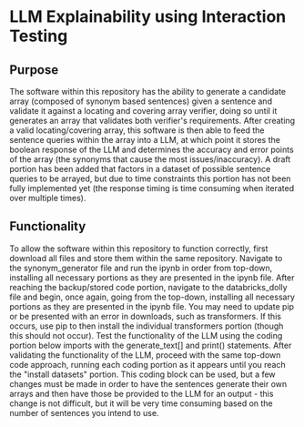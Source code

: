 # LLM Explainability using Interaction Testing

## Purpose
The software within this repository has the ability to generate a candidate array (composed of synonym based sentences) given a sentence and validate it against a locating and covering array verifier, doing so until it generates an array that validates both verifier's requirements. After creating a valid locating/covering array, this software is then able to feed the sentence queries within the array into a LLM, at which point it stores the boolean response of the LLM and determines the accuracy and error points of the array (the synonyms that cause the most issues/inaccuracy). A draft portion has been added that factors in a dataset of possible sentence queries to be arrayed, but due to time constraints this portion has not been fully implemented yet (the response timing is time consuming when iterated over multiple times). 

## Functionality
To allow the software within this repository to function correctly, first download all files and store them within the same repository. Navigate to the synonym_generator file and run the ipynb in order from top-down, installing all necessary portions as they are presented in the ipynb file. After reaching the backup/stored code portion, navigate to the databricks_dolly file and begin, once again, going from the top-down, installing all necessary portions as they are presented in the ipynb file. You may need to update pip or be presented with an error in downloads, such as transformers. If this occurs, use pip to then install the individual transformers portion (though this should not occur). Test the functionality of the LLM using the coding portion below imports with the generate_text[] and print() statements. After validating the functionality of the LLM, proceed with the same top-down code approach, running each coding portion as it appears until you reach the "install datasets" portion. This coding block can be used, but a few changes must be made in order to have the sentences generate their own arrays and then have those be provided to the LLM for an output - this change is not difficult, but it will be very time consuming based on the number of sentences you intend to use. 
